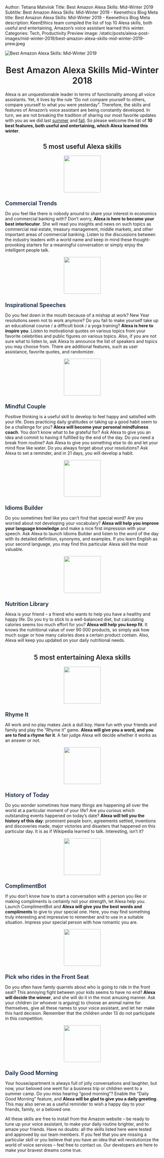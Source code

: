 Author: Tetiana Matviiok
Title: Best Amazon Alexa Skills: Mid-Winter 2019
Subtitle: Best Amazon Alexa Skills: Mid-Winter 2019 - Keenethics Blog
Meta title: Best Amazon Alexa Skills: Mid-Winter 2019 - Keenethics Blog
Meta description: KeenEthics team compiled the list of top 10 Alexa skills, both useful and entertaining, Amazon’s voice assistant learned this winter.
Categories: Tech, Productivity
Preview image: /static/posts/alexa-post-images/mid-winter-2019/best-amazon-alexa-skills-mid-winter-2019-prew.jpeg

![Best Amazon Alexa Skills: Mid-Winter 2019](/static/posts/alexa-post-images/mid-winter-2019/best-amazon-alexa-skills-mid-winter-2019.jpeg)

<div><h1 style="font-weight: 600; margin-top: 30px" align="center">Best Amazon Alexa Skills Mid-Winter 2018</h1></div>

<div style="margin-bottom: 30px">
  <p>
    Alexa is an unquestionable leader in terms of functionality among all voice assistants. Yet, it lives by the rule “Do not compare yourself to others, compare yourself to what you were yesterday”. Therefore, the skills and features of Amazon’s voice assistant are being constantly developed. In turn, we are not breaking the tradition of sharing our most favorite updates with you as we did last <a href="//blog/1542178800000-best-amazon-alexa-skills-mid-autumn-2018" target="_blank" rel="noopener noreferrer nofollow">summer</a> and <a href="//blog/1534505495576-mid-summer-2018-top-10-alexa-skills" target="_blank" rel="noopener noreferrer nofollow">fall</a>. So please welcome the list of <b>10 best features, both useful and entertaining, which Alexa learned this winter</b>.
  </p>
</div>

<div align="center">
  <h2 style="font-weight: 600">5 most useful Alexa skills</h2>
  <img width="120" height="120" src="/static/posts/alexa-post-images/mid-winter-2019/image6.png">
</div>

<div>
  <h3 style="font-weight: 600; font-size: 18px; margin-bottom: 10px">
    <a href="//amazon.com/Capital-One-Commercial-Trends/dp/B07MHMKBJN/ref=sr_1_4?s=digital-skills&ie=UTF8&qid=1547729575&sr=1-4&refinements=p_n_date%3A14284926011" style="color: #12233d; text-decoration: none" target="_blank" rel="noopener noreferrer nofollow">
      Commercial Trends
    </a>
  </h3>
</div>

Do you feel like there is nobody around to share your interest in economics and commercial banking with? Don’t worry, __Alexa is here to become your best interlocutor__. She will read you insights and news on such topics as commercial real estate, treasury management, middle markets, and other important areas of commercial banking. Listen to the discussions between the industry leaders with a world name and keep in mind these thought-provoking starters for a meaningful conversation or simply enjoy the intelligent people talk.

<div align="center">
  <img width="120" height="120" src="/static/posts/alexa-post-images/mid-winter-2019/image5.png">
</div>

<div>
  <h3 style="font-weight: 600; font-size: 18px; margin-bottom: 10px">
    <a href="//amazon.com/h0psing-Inspirational-Speeches/dp/B07M9H6LJZ/ref=sr_1_9?s=digital-skills&ie=UTF8&qid=1548064394&sr=1-9&refinements=p_n_date%3A14284926011" style="color: #12233d; text-decoration: none" target="_blank" rel="noopener noreferrer nofollow">
      Inspirational Speeches
    </a>
  </h3>
</div>

Do you feel down in the mouth because of a mishap at work? New Year resolutions seem not to work anymore? Do you fail to make yourself take up an educational course / a difficult book / a yoga training? __Alexa is here to inspire you__. Listen to motivational quotes on various topics from your favorite celebrities and public figures on various topics. Also, if you are not sure what to listen to, ask Alexa to announce the list of speakers and topics you may choose from. There are additional features, such as user assistance, favorite quotes, and randomizer.

<div align="center">
  <img width="120" height="120" src="/static/posts/alexa-post-images/mid-winter-2019/image3.png">
</div>

<div>
  <h3 style="font-weight: 600; font-size: 18px; margin-bottom: 10px">
    <a href="//amazon.com/HeyHon-Mindful-Couple/dp/B07KP76WJC/ref=sr_1_3?fst=as%3Aoff&ie=UTF8&qid=1548066494&refinements=p_n_date%3A14284926011&rnid=13727922011&s=Alexa+Skills&sr=1-3" style="color: #12233d; text-decoration: none" target="_blank" rel="noopener noreferrer nofollow">
      Mindful Couple
    </a>
  </h3>
</div>

Positive thinking is a useful skill to develop to feel happy and satisfied with your life. Does practicing daily gratitudes or taking up a good habit seem to be a challenge for you? __Alexa will become your personal mindfulness coach__. You don’t know what to be grateful for? Ask Alexa to give you an idea and commit to having it fulfilled by the end of the day. Do you need a break from routine? Ask Alexa to give you something else to do and let your mind flow like water. Do you always forget about your resolutions? Ask Alexa to set a reminder, and in 21 days, you will develop a habit.

<div align="center">
  <img width="120" height="120" src="/static/posts/alexa-post-images/mid-winter-2019/image7.png">
</div>

<div>
  <h3 style="font-weight: 600; font-size: 18px; margin-bottom: 10px">
    <a href="//amazon.com/Laviosa-Prod-Idioms-Builder/dp/B07JHK5N5S/ref=sr_1_3?keywords=idiom&qid=1548060684&s=Alexa+Skills&sr=1-3-catcorr" style="color: #12233d; text-decoration: none" target="_blank" rel="noopener noreferrer nofollow">
      Idioms Builder
    </a>
  </h3>
</div>

Do you sometimes feel like you can’t find that special word? Are you worried about not developing your vocabulary? __Alexa will help you improve your language knowledge__ and make a nice first impression with your speech. Ask Alexa to launch Idioms Builder and listen to the word of the day with its detailed definition, synonyms, and examples. If you learn English as your second language, you may find this particular Alexa skill the most valuable.

<div align="center">
  <img width="120" height="120" src="/static/posts/alexa-post-images/mid-winter-2019/image2.png">
</div>

<div>
  <h3 style="font-weight: 600; font-size: 18px; margin-bottom: 10px">
    <a href="//amazon.com/Capital-One-Commercial-Trends/dp/B07MHMKBJN/ref=sr_1_4?s=digital-skills&ie=UTF8&qid=1547729575&sr=1-4&refinements=p_n_date%3A14284926011" style="color: #12233d; text-decoration: none" target="_blank" rel="noopener noreferrer nofollow">
      Nutrition Library
    </a>
  </h3>
</div>

Alexa is your friend – a friend who wants to help you have a healthy and happy life. Do you try to stick to a well-balanced diet, but calculating calories seems too much effort for you? __Alexa will help you keep fit__. It knows the nutritional value of over 90 000 products, so simply ask how much sugar or how many calories does a certain product contain. Also, Alexa will keep you updated on your daily nutritional needs.

<div align="center" style="margin-top: 35px">
  <h2 style="font-weight: 600">5 most entertaining Alexa skills</h2>
  <img width="120" height="120" src="/static/posts/alexa-post-images/mid-winter-2019/image1.png">
</div>

<div>
  <h3 style="font-weight: 600; font-size: 18px; margin-bottom: 10px">
    <a href="//amazon.com/Adassa-Innovations-Rhyme-It/dp/B07GQN1G53/ref=sr_1_53?s=digital-skills&ie=UTF8&qid=1547736158&sr=1-53&refinements=p_n_date%3A14284926011" style="color: #12233d; text-decoration: none" target="_blank" rel="noopener noreferrer nofollow">
      Rhyme It
    </a>
  </h3>
</div>

All work and no play makes Jack a dull boy. Have fun with your friends and family and play the “Rhyme it” game. __Alexa will give you a word, and you are to find a rhyme for it__. A fair judge Alexa will decide whether it works as an answer or not.

<div align="center">
  <img width="120" height="120" src="/static/posts/alexa-post-images/mid-winter-2019/image10.png">
</div>

<div>
  <h3 style="font-weight: 600; font-size: 18px; margin-bottom: 10px">
    <a href="//amazon.com/srhntyln-History-of-Today/dp/B07MBN1VP1/ref=sr_1_92?fst=as%3Aoff&ie=UTF8&qid=1548054791&refinements=p_n_date%3A14284926011&rnid=14284924011&s=Alexa+Skills&sr=1-92" style="color: #12233d; text-decoration: none" target="_blank" rel="noopener noreferrer nofollow">
      History of Today
    </a>
  </h3>
</div>

Do you wonder sometimes how many things are happening all over the world at a particular moment of your life? Are you curious which outstanding events happened on today’s date? __Alexa will tell you the history of this day__: prominent people born, agreements settled, inventions and discoveries made, major victories and disasters that happened on this particular day. It is as if Wikipedia learned to talk. Interesting, isn’t it?

<div align="center">
  <img width="120" height="120" src="/static/posts/alexa-post-images/mid-winter-2019/image4.png">
</div>

<div>
  <h3 style="font-weight: 600; font-size: 18px; margin-bottom: 10px">
    <a href="//amazon.com/Roman-Berla-ComplimentBot/dp/B07MM3PNKV/ref=sr_1_67?fst=as%3Aoff&ie=UTF8&qid=1548065805&refinements=p_n_date%3A14284926011&rnid=13727922011&s=Alexa+Skills&sr=1-67" style="color: #12233d; text-decoration: none" target="_blank" rel="noopener noreferrer nofollow">
      ComplimentBot
    </a>
  </h3>
</div>

If you don’t know how to start a conversation with a person you like or making compliments is certainly not your strength, let Alexa help you. Launch ComplimentBot and __Alexa will give you the best words and compliments__ to give to your special one. Here, you may find something truly interesting and impressive to remember and to use in a suitable situation. Impress your special person with how romantic you are.

<div align="center">
  <img width="120" height="120" src="/static/posts/alexa-post-images/mid-winter-2019/image8.png">
</div>

<div>
  <h3 style="font-weight: 600; font-size: 18px; margin-bottom: 10px">
    <a href="//amazon.com/Pick-who-rides-Front-Seat/dp/B07BZKF35C/ref=sr_1_41?fst=as%3Aoff&ie=UTF8&qid=1548054628&refinements=p_n_date%3A14284926011&rnid=14284924011&s=Alexa+Skills&sr=1-41" style="color: #12233d; text-decoration: none" target="_blank" rel="noopener noreferrer nofollow">
      Pick who rides in the Front Seat
    </a>
  </h3>
</div>

Do you often have family quarrels about who is going to ride in the front seat? This annoying fight between your kids seems to have no end? __Alexa will decide the winner__, and she will do it in the most amusing manner. Ask your children (or whoever is arguing) to choose an animal name for themselves, give all these names to your voice assistant, and let her make this hard decision. Remember that the children under 13 do not participate in this competition.

<div align="center">
  <img width="120" height="120" src="/static/posts/alexa-post-images/mid-winter-2019/image9.png">
</div>

<div>
  <h3 style="font-weight: 600; font-size: 18px; margin-bottom: 10px">
    <a href="//amazon.com/Andrea-Daily-Good-Morning/dp/B07MQ4VFY3/ref=sr_1_63?fst=as%3Aoff&ie=UTF8&qid=1548065742&refinements=p_n_date%3A14284926011&rnid=13727922011&s=Alexa+Skills&sr=1-63" style="color: #12233d; text-decoration: none" target="_blank" rel="noopener noreferrer nofollow">
      Daily Good Morning
    </a>
  </h3>
</div>

Your house/apartment is always full of jolly conversations and laughter, but now, your beloved one went for a business trip or children went to a summer camp. Do you miss hearing “good morning”? Enable the “Daily Good Morning” feature, and __Alexa will be glad to give you a daily greeting__. This may also serve as a useful reminder to wish a happy day to your friends, family, or a beloved one.

All these skills are free to install from the Amazon website – be ready to tune up your voice assistant, to make your daily routine brighter, and to amaze your friends. Have no doubts: all the skills listed here were tested and approved by our team members. If you feel that you are missing a particular skill or you believe that you have an idea that will revolutionize the world of voice services – feel free to contact us. Our developers are here to make your bravest dreams come true.